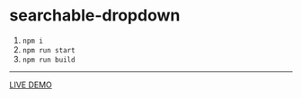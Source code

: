 # searchable-dropdown
1. `npm i`
2. `npm run start`
3. `npm run build`
<hr>

[LIVE DEMO](https://dnlrds.xyz/dropdown-element/)
